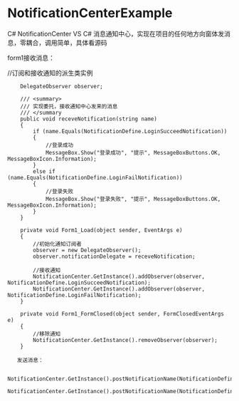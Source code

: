 # NotificationCenterExample
C# NotificationCenter
VS C# 消息通知中心，实现在项目的任何地方向窗体发消息，零耦合，调用简单，具体看源码

form1接收消息：

//订阅和接收通知的派生类实例

        DelegateObserver observer;

        /// <summary>
        /// 实现委托，接收通知中心发来的消息
        /// </summary
        public void receveNotification(string name)
        {
            if (name.Equals(NotificationDefine.LoginSucceedNotification))
            {
                //登录成功
                MessageBox.Show("登录成功", "提示", MessageBoxButtons.OK, MessageBoxIcon.Information);
            }
            else if (name.Equals(NotificationDefine.LoginFailNotification))
            {
                //登录失败
                MessageBox.Show("登录失败", "提示", MessageBoxButtons.OK, MessageBoxIcon.Information);
            }
        }

        private void Form1_Load(object sender, EventArgs e)
        {
            //初始化通知订阅者
            observer = new DelegateObserver();
            observer.notificationDelegate = receveNotification;

            //接收通知
            NotificationCenter.GetInstance().addObserver(observer, NotificationDefine.LoginSucceedNotification);
            NotificationCenter.GetInstance().addObserver(observer, NotificationDefine.LoginFailNotification);
        }

        private void Form1_FormClosed(object sender, FormClosedEventArgs e)
        {
            //移除通知
            NotificationCenter.GetInstance().removeObserver(observer);
        }
        
       发送消息：
       
       NotificationCenter.GetInstance().postNotificationName(NotificationDefine.LoginSucceedNotification);
       NotificationCenter.GetInstance().postNotificationName(NotificationDefine.LoginFailNotification);
       
       
